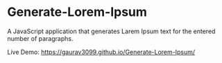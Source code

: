 # Generate-Lorem-Ipsum
A JavaScript application that generates Larem Ipsum text for the entered number of paragraphs.

Live Demo: https://gaurav3099.github.io/Generate-Lorem-Ipsum/
